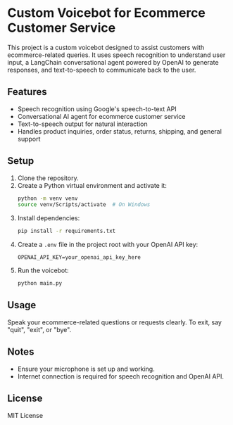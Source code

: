 # Custom Voicebot for Ecommerce Customer Service

This project is a custom voicebot designed to assist customers with ecommerce-related queries. It uses speech recognition to understand user input, a LangChain conversational agent powered by OpenAI to generate responses, and text-to-speech to communicate back to the user.

## Features

- Speech recognition using Google's speech-to-text API
- Conversational AI agent for ecommerce customer service
- Text-to-speech output for natural interaction
- Handles product inquiries, order status, returns, shipping, and general support

## Setup

1. Clone the repository.
2. Create a Python virtual environment and activate it:
   ```bash
   python -m venv venv
   source venv/Scripts/activate  # On Windows
   ```
3. Install dependencies:
   ```bash
   pip install -r requirements.txt
   ```
4. Create a `.env` file in the project root with your OpenAI API key:
   ```
   OPENAI_API_KEY=your_openai_api_key_here
   ```
5. Run the voicebot:
   ```bash
   python main.py
   ```

## Usage

Speak your ecommerce-related questions or requests clearly. To exit, say "quit", "exit", or "bye".

## Notes

- Ensure your microphone is set up and working.
- Internet connection is required for speech recognition and OpenAI API.

## License

MIT License
